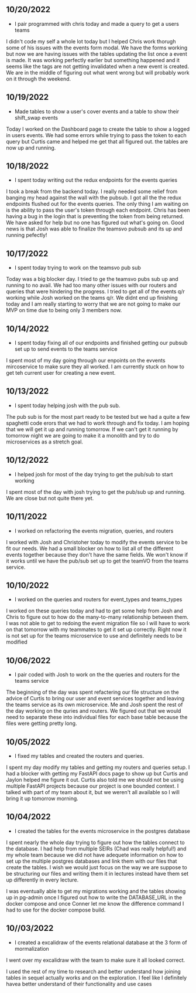 ## 10/20/2022

* I pair programmed with chris today and made a query to get a users teams

I didn't code my self a whole lot today but I helped Chris work thorugh some of his issues with the events form modal. We have the forms working but now we are having issues with the tables updating the list once a event is made. It was working perfectly earlier but something happened and it seems like the tags are not getting invalidated when a new event is created. We are in the middle of figuring out what went wrong but will probably work on it through the weekend.

## 10/19/2022

* Made tables to show a user's cover events and a table to show their shift_swap events

Today I worked on the Dashboard page to create the table to show a logged in users events. We had some errors while trying to pass the token to each query but Curtis came and helped me get that all figured out. the tables are now up and running.

## 10/18/2022

* I spent today writing out the redux endpoints for the events queries

I took a break from the backend today. I really needed some relief from banging my head against the wall with the pubsub. I got all the the redux endpoints flushed out for the events queries. The only thing I am waiting on is the ability to pass the user's token through each endpoint. Chris has been having a bug in the login that is preventing the token from being returned. We have asked for help but no one has figured out what's going on. Good news is that Josh was able to finalize the teamsvo pubsub and its up and running pefectly!

## 10/17/2022

* I spent today trying to work on the teamsvo pub sub

Today was a big blocker day. I tried to ge the teamsvo pubs sub up and running to no avail. We had too many other issues with our routers and queries that were hindering the progress. I tried to get all of the events q/r working while Josh worked on the teams q/r. We didnt end up finishing today and I am really starting to worry that we are not going to make our MVP on time due to being only 3 members now.

## 10/14/2022

* I spent today fixing all of our endpoints and finished getting our pubsub set up to send events to the teams service

I spent most of my day going through our enpoints on the evvents mircoservice to make sure they all worked. I am currently stuck on how to get teh current user for creating a new event.

## 10/13/2022

* I spent today helping josh with the pub sub.

The pub sub is for the most part ready to be tested but we had a quite a few spaghetti code erors that we had to work through and fix today. I am hoping that we will get it up and running tomorrow. If we can't get it running by tomorrow night we are going to make it a monolith and try to do microservices as a stretch goal.

## 10/12/2022

* I helped josh for most of the day trying to get the pub/sub to start working

I spent most of the day with josh trying to get the pub/sub up and running. We are close but not quite there yet.

## 10/11/2022

* I worked on refactoring the events migration, queries, and routers

I worked with Josh and Christoher today to modify the events service to be fit our needs. We had a small blocker on how to list all of the different events together because they don't have the same fields. We won't know if it works until we have the pub/sub set up to get the teamVO from the teams service.

## 10/10/2022
* I worked on the queries and routers for event_types and teams_types

I worked on these queries today and had to get some help from Josh and Chris to figure out to how do the many-to-many relationship between them. I was not able to get to redoing the event migration file so I will have to work on that tomorrow with my teammates to get it set up correctly. Right now it is not set up for the teams microservice to use and definitely needs to be modified

## 10/06/2022

* I pair coded with Josh to work on the the queries and routers for the teams service

The beginning of the day was spent refactering our file structure on the advice of Curtis to bring our user and event services together and leaving the teams service as its own microservice. Me and Josh spent the rest of the day working on the quries and routers. We figured out that we would need to separate these into individual files for each base table because the files were getting pretty long.

## 10/05/2022

* I fixed my tables and created the routers and queries.

I spent my day modify my tables and getting my routers and queries setup. I had a blocker with getting my FastAPI docs page to show up but Curtis and Jaylon helped me figure it out. Curtis also told me we should not be using multiple FastAPI projects because our project is one bounded context. I talked with part of my team about it, but we weren't all available so I will bring it up tomorrow morning.

## 10/04/2022

* I created the tables for the events microservice in the postgres database

I spent nearly the whole day trying to figure out how the tables connect to the database. I had help from multiple SEIRs (Chad was really helpful!) and my whole team because we did not have adequete information on how to set up the multiple postgres databases and link them with our files that create the tables. I wish we would just focus on the way we are suppose to be structuring our files and writing them it in lectures instead have them set up differently in every lecture.

I was eventually able to get my migrations working and the tables showing up in pg-admin once I figured out how to write the DATABASE_URL in the docker compose and once Conner let me know the difference command I had to use for the docker compose build.

## 10//03/2022

* I created a excalidraw of the events relational database at the 3 form of mormalization

I went over my excalidraw with the team to make sure it all looked correct.

I used the rest of my time to research and better understand how joining tables in sequel actually works and on the exploration. I feel like I definitely havea better understand of their functionality and use cases
